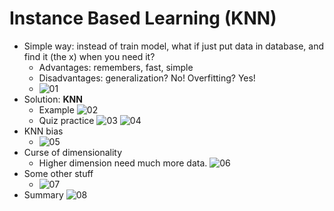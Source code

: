 # Instance Based Learning (KNN)
- Simple way: instead of train model, what if just put data in database, and find it (the x) when you need it?
    - Advantages: remembers, fast, simple
    - Disadvantages: generalization? No! Overfitting? Yes!
    - ![01](https://raw.githubusercontent.com/suereey/ML7641_Fall2021_StudyNotes/main/Screenshot/SL4/01_.PNG)
- Solution: **KNN**
    - Example
    ![02](https://raw.githubusercontent.com/suereey/ML7641_Fall2021_StudyNotes/main/Screenshot/SL4/02_.PNG)
    - Quiz practice
    ![03](https://raw.githubusercontent.com/suereey/ML7641_Fall2021_StudyNotes/main/Screenshot/SL4/03_.PNG)
    ![04](https://raw.githubusercontent.com/suereey/ML7641_Fall2021_StudyNotes/main/Screenshot/SL4/04._.PNG)
- KNN bias
    - ![05](https://raw.githubusercontent.com/suereey/ML7641_Fall2021_StudyNotes/main/Screenshot/SL4/05_bias.PNG)
- Curse of dimensionality
    - Higher dimension need much more data.
    ![06](https://raw.githubusercontent.com/suereey/ML7641_Fall2021_StudyNotes/main/Screenshot/SL4/09.PNG)
- Some other stuff
    - ![07](https://raw.githubusercontent.com/suereey/ML7641_Fall2021_StudyNotes/main/Screenshot/SL4/07_.PNG)
- Summary
![08](https://raw.githubusercontent.com/suereey/ML7641_Fall2021_StudyNotes/main/Screenshot/SL4/08_.PNG)
